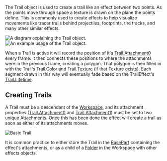 The Trail object is used to create a trail like an effect between two points.
As the points move through space a texture is drawn on the plane the points
define. This is commonly used to create effects to help visualize movements
like tracer trails behind projectiles, footprints, tire tracks, and many other
similar effects.

![A diagram explaining the Trail object.][1]
![An example usage of the Trail object.][2]

When a Trail is active it will record the position of it's [Trail.Attachment0](https://create.roblox.com/docs/reference/engine/classes/Trail#Attachment0)
every frame. It then connects these positions to where the attachments were in
the previous frame, creating a polygon. That polygon is then filled in with
the Trail's [Trail.Color](https://create.roblox.com/docs/reference/engine/classes/Trail#Color) and [Trail.Texture](https://create.roblox.com/docs/reference/engine/classes/Trail#Texture) (if that Texture exists). Each
segment drawn in this way will eventually fade based on the TrailEffect's
[Trail.Lifetime](https://create.roblox.com/docs/reference/engine/classes/Trail#Lifetime).

## Creating Trails

A Trail must be a descendant of the [Workspace](https://create.roblox.com/docs/reference/engine/classes/Workspace), and its attachment properties
([Trail.Attachment0](https://create.roblox.com/docs/reference/engine/classes/Trail#Attachment0) and [Trail.Attachment1](https://create.roblox.com/docs/reference/engine/classes/Trail#Attachment1)) must be set to two unique
Attachments. Once this has been done the effect will create a trail as soon as
either of its attachments moves.

![Basic Trail][3]

It is common practice to either store the Trail in the [BasePart](https://create.roblox.com/docs/reference/engine/classes/BasePart) containing
the effect's attachments, or as a child of a [Folder](https://create.roblox.com/docs/reference/engine/classes/Folder) in the Workspace with
other effects objects.

[1]: https://prod.docsiteassets.roblox.com/assets/bltf78765806231bc92/TrailSegments2.png
[2]: https://prod.docsiteassets.roblox.com/assets/blta001a4353eae2502/Trail.gif
[3]: https://prod.docsiteassets.roblox.com/assets/bltbed0b1f9276adeb8/BasicTrail.gif